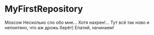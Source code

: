 # MyFirstRepository
Moscow
Несколько сло обо мне... Хотя нахрен!... Тут всё так ново и непонтяно, что аж дрожь берёт) Епатий, начинаем!
